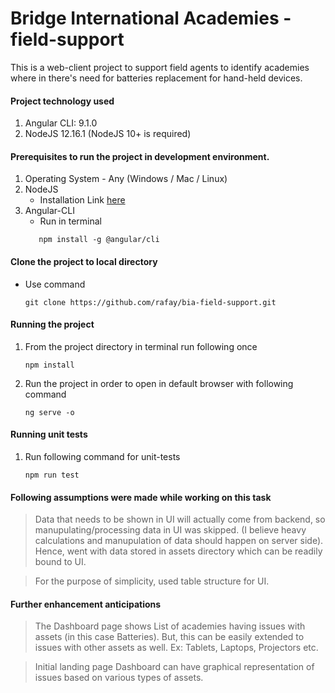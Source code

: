 # Bridge International Academies - field-support
This is a web-client project to support field agents to identify academies where in there's need
for batteries replacement for hand-held devices.

#### Project technology used
1. Angular CLI: 9.1.0
2. NodeJS 12.16.1 (NodeJS 10+ is required)

#### Prerequisites to run the project in development environment.
1. Operating System - Any (Windows / Mac / Linux)
2. NodeJS 
    - Installation Link [here](https://nodejs.org/en/)
3. Angular-CLI 
    - Run in terminal
    ```
       npm install -g @angular/cli
    ```

#### Clone the project to local directory
- Use command
    ```
  git clone https://github.com/rafay/bia-field-support.git  
    ```
#### Running the project
1. From the project directory in terminal run following once
     ```
    npm install
    ```
2. Run the project in order to open in default browser with following command
    ```
   ng serve -o
   ```
#### Running unit tests
1. Run following command for unit-tests
   ```
   npm run test
   ```
#### Following assumptions were made while working on this task
> Data that needs to be shown in UI will actually come from backend, so manupulating/processing data in UI was skipped. (I believe heavy calculations and manupulation of data should happen on server side). Hence, went with data stored in assets directory which can be readily bound to UI.

> For the purpose of  simplicity, used table structure for UI.

#### Further enhancement anticipations
> The Dashboard page shows List of academies having issues with assets (in this case Batteries). But, this can be easily extended to issues with other assets as well. Ex: Tablets, Laptops, Projectors etc.

> Initial landing page Dashboard can have graphical representation of issues based on various types of assets.
>
> 


